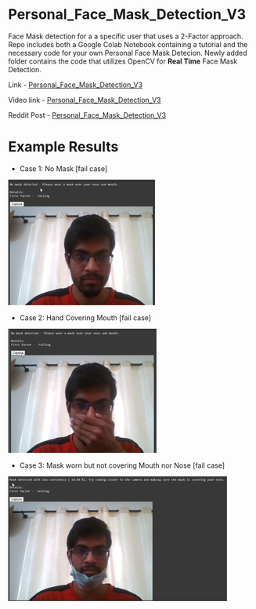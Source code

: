 # Personal_Face_Mask_Detection_V3
Face Mask detection for a a specific user that uses a 2-Factor approach. Repo includes both a Google Colab Notebook containing a tutorial and the necessary code for your own Personal Face Mask Detecion. Newly added folder contains the code that utilizes OpenCV for **Real Time** Face Mask Detection.

Link - [Personal_Face_Mask_Detection_V3](https://colab.research.google.com/drive/1qdApy4zMEi5zuZ83JiDbbjC1Rp2r3pWa#scrollTo=ht2w87GFBAqp&uniqifier=1)

Video link - [Personal_Face_Mask_Detection_V3](https://www.linkedin.com/posts/shreyas-kera-027727178_machinelearning-facemaskdetection-tensorflow-activity-6692002676055658496-vN2O)

Reddit Post - [Personal_Face_Mask_Detection_V3](https://www.reddit.com/r/learnmachinelearning/comments/hww564/hi_guys_ive_made_a_personalized_face_mask/)

# Example Results

 - Case 1: No Mask [fail case]
 
 ![](No_Mask.jpg)
 
 - Case 2: Hand Covering Mouth [fail case]
 
 ![](Hand_Cover.jpg)
 
 - Case 3: Mask worn but not covering Mouth nor Nose [fail case]
 
 ![](No_Mouth.jpg)


